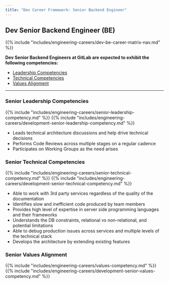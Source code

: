 ```yaml
---
title: "Dev Career Framework: Senior Backend Engineer"
---
```


## Dev Senior Backend Engineer (BE)
 
{{% include "includes/engineering-careers/dev-be-career-matrix-nav.md" %}}

**Dev Senior Backend Engineers at GitLab are expected to exhibit the following competencies:**

- [Leadership Competencies](#leadership-competencies)
- [Technical Competencies](#technical-competencies)
- [Values Alignment](#values-alignment)

---

### Senior Leadership Competencies

{{% include "includes/engineering-careers/senior-leadership-competency.md" %}}
{{% include "includes/engineering-careers/development-senior-leadership-competency.md" %}}
- Leads technical architecture discussions and help drive technical decisions
- Performs Code Reviews across multiple stages on a regular cadence
- Participates on Working Groups as the need arises

### Senior Technical Competencies

{{% include "includes/engineering-careers/senior-technical-competency.md" %}}
{{% include "includes/engineering-careers/development-senior-technical-competency.md" %}}
- Able to work with 3rd party services regardless of the quality of the documentation
- Identifies slow and inefficient code produced by team members
- Provides high level of expertise in server side programming languages and their frameworks
- Understands the DB constraints, relational vs non-relational, and potential limitations
- Able to debug production issues across services and multiple levels of the technical stack
- Develops the architecture by extending existing features

### Senior Values Alignment

{{% include "includes/engineering-careers/values-competency.md" %}}
{{% include "includes/engineering-careers/development-senior-values-competency.md" %}}
